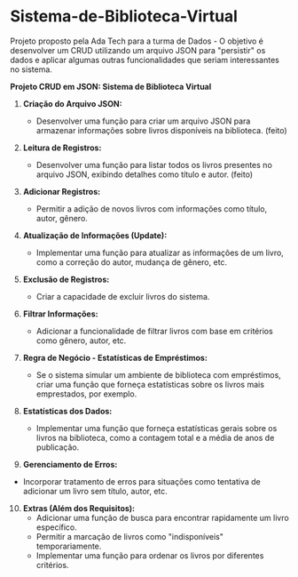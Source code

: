 # Sistema-de-Biblioteca-Virtual
Projeto proposto pela Ada Tech para a turma de Dados -  O objetivo é desenvolver um CRUD utilizando um arquivo JSON para "persistir" os dados e aplicar algumas outras funcionalidades que seriam interessantes no sistema.

**Projeto CRUD em JSON: Sistema de Biblioteca Virtual**

1. **Criação do Arquivo JSON:**
   - Desenvolver uma função para criar um arquivo JSON para armazenar informações sobre livros disponíveis na biblioteca.  (feito)

2. **Leitura de Registros:**
   - Desenvolver uma função para listar todos os livros presentes no arquivo JSON, exibindo detalhes como título e autor.   (feito)

3. **Adicionar Registros:**
   - Permitir a adição de novos livros com informações como título, autor, gênero.

4. **Atualização de Informações (Update):**
   - Implementar uma função para atualizar as informações de um livro, como a correção do autor, mudança de gênero, etc.

5. **Exclusão de Registros:**
   - Criar a capacidade de excluir livros do sistema.

6. **Filtrar Informações:**
   - Adicionar a funcionalidade de filtrar livros com base em critérios como gênero, autor, etc.

7. **Regra de Negócio - Estatísticas de Empréstimos:**
   - Se o sistema simular um ambiente de biblioteca com empréstimos, criar uma função que forneça estatísticas sobre os livros mais emprestados, por exemplo.

8. **Estatísticas dos Dados:**
   - Implementar uma função que forneça estatísticas gerais sobre os livros na biblioteca, como a contagem total e a média de anos de publicação.

9.  **Gerenciamento de Erros:**
   - Incorporar tratamento de erros para situações como tentativa de adicionar um livro sem título, autor, etc.

10. **Extras (Além dos Requisitos):**
    - Adicionar uma função de busca para encontrar rapidamente um livro específico.
    - Permitir a marcação de livros como "indisponíveis" temporariamente.
    - Implementar uma função para ordenar os livros por diferentes critérios.

